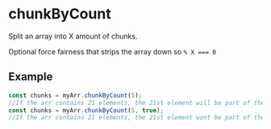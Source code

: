 # chunkByCount

Split an array into X amount of chunks.

Optional force fairness that strips the array down so `% X === 0`

## Example

```typescript
const chunks = myArr.chunkByCount(5);
//If the arr contains 21 elements, the 21st element will be part of the first array.
const chunks = myArr.chunkByCount(5, true);
//If the arr contains 21 elements, the 21st element wont be part of the result here.
```
